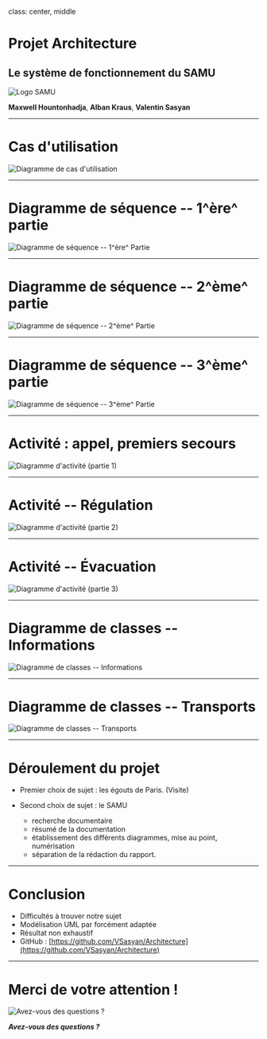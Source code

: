 class: center, middle

# Projet Architecture
## Le système de fonctionnement du SAMU

![Logo SAMU](../rapport/logo-samu.png "Logo SAMU")

**Maxwell Hountonhadja**, **Alban Kraus**, **Valentin Sasyan**

---

Cas d'utilisation
=================

![Diagramme de cas d'utilisation](../rapport/exports/use_case.png "Diagramme de cas d'utilisation")

---

Diagramme de séquence -- 1^ère^ partie
======================================

![Diagramme de séquence -- 1^ère^ Partie](../rapport/exports/sequence_1.png "Diagramme de séquence -- 1^ère^ Partie")

---

Diagramme de séquence -- 2^ème^ partie
======================================

![Diagramme de séquence -- 2^ème^ Partie](../rapport/exports/sequence_2.png "Diagramme de séquence -- 2^ème^")

---

Diagramme de séquence -- 3^ème^ partie
======================================

![Diagramme de séquence -- 3^ème^ Partie](../rapport/exports/sequence_3.png "Diagramme de séquence -- 3^ème^")

---

Activité : appel, premiers secours
==================================

![Diagramme d'activité (partie 1)](../rapport/exports/activity-1.png)

---

Activité -- Régulation
======================

![Diagramme d'activité (partie 2)](../rapport/exports/activity-2.png)

---

Activité -- Évacuation
======================

![Diagramme d'activité (partie 3)](../rapport/exports/activity-3.png)

---

Diagramme de classes -- Informations
====================================

![Diagramme de classes -- Informations](../rapport/exports/classes_informations.png "Diagramme de classes -- Informations")

---

Diagramme de classes -- Transports
==================================

![Diagramme de classes -- Transports](../images/10-classes-2.png "Diagramme de classes -- Transports")

---

Déroulement du projet
=====================

* Premier choix de sujet :  les égouts de Paris. (Visite)

* Second choix de sujet : le SAMU
    - recherche documentaire
    - résumé de la documentation
    - établissement des différents diagrammes, mise au point, numérisation
    - séparation de la rédaction du rapport.

---

Conclusion
==========

* Difficultés à trouver notre sujet
* Modélisation UML par forcément adaptée
* Résultat non exhaustif
* GitHub : [https://github.com/VSasyan/Architecture](https://github.com/VSasyan/Architecture)

---

Merci de votre attention !
==========================

![Avez-vous des questions ?](../images/13-merci.jpg "Avez-vous des questions ?")

***Avez-vous des questions ?***
